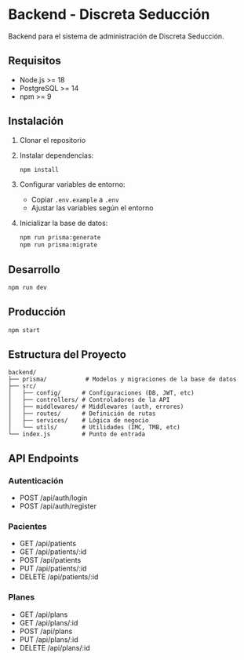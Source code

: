 # Backend - Discreta Seducción

Backend para el sistema de administración de Discreta Seducción.

## Requisitos

- Node.js >= 18
- PostgreSQL >= 14
- npm >= 9

## Instalación

1. Clonar el repositorio
2. Instalar dependencias:
   ```bash
   npm install
   ```
3. Configurar variables de entorno:
   - Copiar `.env.example` a `.env`
   - Ajustar las variables según el entorno

4. Inicializar la base de datos:
   ```bash
   npm run prisma:generate
   npm run prisma:migrate
   ```

## Desarrollo

```bash
npm run dev
```

## Producción

```bash
npm start
```

## Estructura del Proyecto

```
backend/
├── prisma/           # Modelos y migraciones de la base de datos
├── src/
│   ├── config/      # Configuraciones (DB, JWT, etc)
│   ├── controllers/ # Controladores de la API
│   ├── middlewares/ # Middlewares (auth, errores)
│   ├── routes/      # Definición de rutas
│   ├── services/    # Lógica de negocio
│   └── utils/       # Utilidades (IMC, TMB, etc)
└── index.js         # Punto de entrada
```

## API Endpoints

### Autenticación
- POST /api/auth/login
- POST /api/auth/register

### Pacientes
- GET /api/patients
- GET /api/patients/:id
- POST /api/patients
- PUT /api/patients/:id
- DELETE /api/patients/:id

### Planes
- GET /api/plans
- GET /api/plans/:id
- POST /api/plans
- PUT /api/plans/:id
- DELETE /api/plans/:id 
